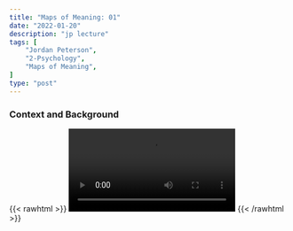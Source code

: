 ```yaml
---
title: "Maps of Meaning: 01"
date: "2022-01-20"
description: "jp lecture"
tags: [
    "Jordan Peterson",
    "2-Psychology",
    "Maps of Meaning",
]
type: "post"
---
```


### Context and Background

{{< rawhtml >}}
    <video width="auto" height="auto" controls>
        <source src="https://lectures.dev00ps.com/maps-of-meaning/2017%20Maps%20of%20Meaning%2001%20-%20Context%20and%20Background.mp4" type="video/mp4"> 
    </video>
{{< /rawhtml >}}